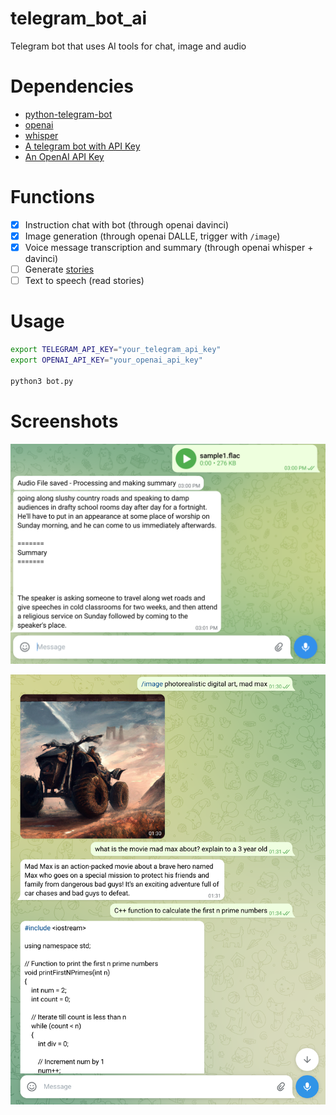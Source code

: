 # telegram_bot_ai

Telegram bot that uses AI tools for chat, image and audio

# Dependencies

 - [python-telegram-bot](https://github.com/python-telegram-bot/python-telegram-bot)
 - [openai](https://github.com/openai/openai-python)
 - [whisper](https://github.com/openai/whisper)
 - [A telegram bot with API Key](https://core.telegram.org/bots/tutorial)
 - [An OpenAI API Key](https://elephas.app/blog/how-to-create-openai-api-keys-cl5c4f21d281431po7k8fgyol0)

# Functions

 - [x] Instruction chat with bot (through openai davinci)
 - [x] Image generation (through openai DALLE, trigger with `/image`)
 - [x] Voice message transcription and summary (through openai whisper + davinci)
 - [ ] Generate [stories](https://github.com/cheuerde/story_generator)
 - [ ] Text to speech (read stories)

# Usage

```sh
export TELEGRAM_API_KEY="your_telegram_api_key"
export OPENAI_API_KEY="your_openai_api_key"

python3 bot.py
```

# Screenshots 

![](./data/audio_example.png)

![](./data/chat_example.png)
